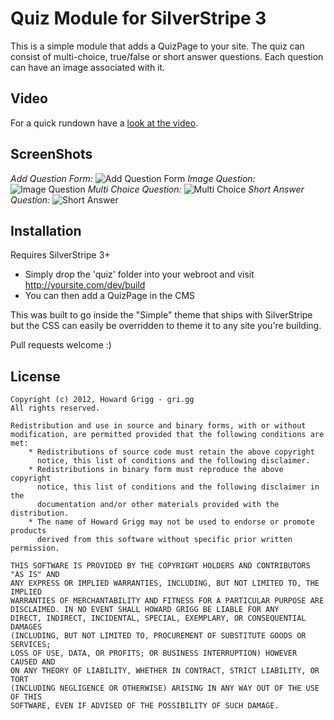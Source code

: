 Quiz Module for SilverStripe 3
==============================

This is a simple module that adds a QuizPage to your site. The quiz can consist of multi-choice, true/false or short answer questions. Each question can have an image associated with it.

## Video 

For a quick rundown have a [look at the video](http://youtu.be/3nHDwf4YILI).


## ScreenShots 
_Add Question Form:_
![Add Question Form](https://raw.github.com/howardgrigg/SilverStripe-Quiz/master/git/Screenshots/AddQuestion.jpg "Add Question Form")
_Image Question:_
![Image Question](https://raw.github.com/howardgrigg/SilverStripe-Quiz/master/git/Screenshots/Image.jpg "Image question")
_Multi Choice Question:_
![Multi Choice](https://raw.github.com/howardgrigg/SilverStripe-Quiz/master/git/Screenshots/Multichoice.jpg "Multichoice question")
_Short Answer Question:_
![Short Answer](https://raw.github.com/howardgrigg/SilverStripe-Quiz/master/git/Screenshots/ShortAnswer.jpg "Short answer Question")

## Installation
 
Requires SilverStripe 3+
 
- Simply drop the 'quiz' folder into your webroot and visit http://yoursite.com/dev/build
- You can then add a QuizPage in the CMS

This was built to go inside the "Simple" theme that ships with SilverStripe but the CSS can easily be overridden to theme it to any site you're building.

Pull requests welcome :)

## License

	Copyright (c) 2012, Howard Grigg - gri.gg
	All rights reserved.
	
	Redistribution and use in source and binary forms, with or without
	modification, are permitted provided that the following conditions are met:
	    * Redistributions of source code must retain the above copyright
	      notice, this list of conditions and the following disclaimer.
	    * Redistributions in binary form must reproduce the above copyright
	      notice, this list of conditions and the following disclaimer in the
	      documentation and/or other materials provided with the distribution.
	    * The name of Howard Grigg may not be used to endorse or promote products
	      derived from this software without specific prior written permission.
	
	THIS SOFTWARE IS PROVIDED BY THE COPYRIGHT HOLDERS AND CONTRIBUTORS "AS IS" AND
	ANY EXPRESS OR IMPLIED WARRANTIES, INCLUDING, BUT NOT LIMITED TO, THE IMPLIED
	WARRANTIES OF MERCHANTABILITY AND FITNESS FOR A PARTICULAR PURPOSE ARE
	DISCLAIMED. IN NO EVENT SHALL HOWARD GRIGG BE LIABLE FOR ANY
	DIRECT, INDIRECT, INCIDENTAL, SPECIAL, EXEMPLARY, OR CONSEQUENTIAL DAMAGES
	(INCLUDING, BUT NOT LIMITED TO, PROCUREMENT OF SUBSTITUTE GOODS OR SERVICES;
	LOSS OF USE, DATA, OR PROFITS; OR BUSINESS INTERRUPTION) HOWEVER CAUSED AND
	ON ANY THEORY OF LIABILITY, WHETHER IN CONTRACT, STRICT LIABILITY, OR TORT
	(INCLUDING NEGLIGENCE OR OTHERWISE) ARISING IN ANY WAY OUT OF THE USE OF THIS
	SOFTWARE, EVEN IF ADVISED OF THE POSSIBILITY OF SUCH DAMAGE.
